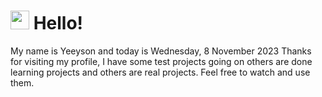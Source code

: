  <h1>
    <img src="https://emojis.slackmojis.com/emojis/images/1643510097/45343/hi.gif?1643510097" width="30"/> 
    Hello!
 </h1>
 <p>
    My name is Yeeyson and today is Wednesday, 8 November 2023
    Thanks for visiting my profile, I have some test projects going on others are done learning projects and others are real projects.
    Feel free to watch and use them.
 </p>